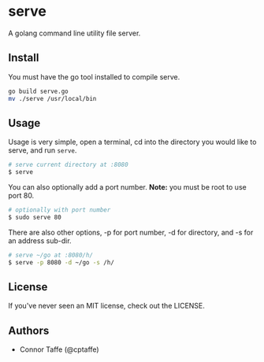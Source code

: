 serve
=====

A golang command line utility file server.

## Install

You must have the go tool installed to compile serve.

```sh
go build serve.go
mv ./serve /usr/local/bin
```

## Usage

Usage is very simple, open a terminal, cd into the directory you would like to serve, and run `serve`.
```sh
# serve current directory at :8080
$ serve
```
You can also optionally add a port number. __Note:__ you must be root to use port 80.
```sh
# optionally with port number
$ sudo serve 80
```
There are also other options, -p for port number, -d for directory, and -s for an address sub-dir.
```sh
# serve ~/go at :8080/h/
$ serve -p 8080 -d ~/go -s /h/
```

## License

If you've never seen an MIT license, check out the LICENSE.

## Authors

+ Connor Taffe (@cptaffe)
